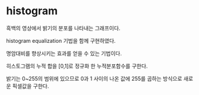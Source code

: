 # histogram

흑백의 영상에서 밝기의 분포를 나타내는 그래프이다.


histogram equalization 기법을 함께 구현하였다.

명암대비를 향상시키는 효과를 얻을 수 있는 기법이다.

히스토그램의 누적 합을 [0,1]로 정규화 한 누적분포함수를 구한다.

밝기는 0~255의 범위에 있으므로 0과 1 사이의 나온 값에 255를 곱하는 방식으로 새로운 픽셀값을 구한다.
